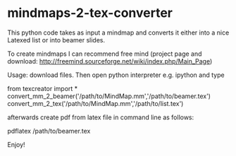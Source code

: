 mindmaps-2-tex-converter
========================


This python code takes as input a mindmap and converts it either into a nice Latexed list or into beamer slides.

To create mindmaps I can recommend free mind (project page and download: http://freemind.sourceforge.net/wiki/index.php/Main_Page)



Usage: download files. Then open python interpreter e.g. ipython and type

from texcreator import *
convert_mm_2_beamer('/path/to/MindMap.mm','/path/to/beamer.tex')
convert_mm_2_tex('/path/to/MindMap.mm','/path/to/list.tex')

afterwards create pdf from latex file in command line as follows:

pdflatex /path/to/beamer.tex


Enjoy!
